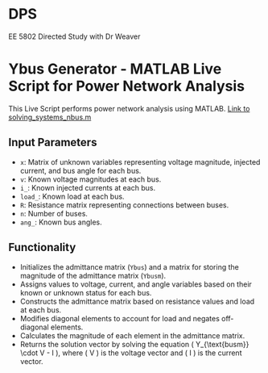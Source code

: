 # DPS
EE 5802 Directed Study with Dr Weaver

# Ybus Generator - MATLAB Live Script for Power Network Analysis

This Live Script performs power network analysis using MATLAB. [Link to solving_systems_nbus.m](https://raw.githubusercontent.com/jecordjotse/DPS/main/solving_systems_nbus.m)


## Input Parameters
- `x`: Matrix of unknown variables representing voltage magnitude, injected current, and bus angle for each bus.
- `v`: Known voltage magnitudes at each bus.
- `i_`: Known injected currents at each bus.
- `load_`: Known load at each bus.
- `R`: Resistance matrix representing connections between buses.
- `n`: Number of buses.
- `ang_`: Known bus angles.

## Functionality
- Initializes the admittance matrix (`Ybus`) and a matrix for storing the magnitude of the admittance matrix (`Ybusm`).
- Assigns values to voltage, current, and angle variables based on their known or unknown status for each bus.
- Constructs the admittance matrix based on resistance values and load at each bus.
- Modifies diagonal elements to account for load and negates off-diagonal elements.
- Calculates the magnitude of each element in the admittance matrix.
- Returns the solution vector by solving the equation \( Y_{\text{busm}} \cdot V - I \), where \( V \) is the voltage vector and \( I \) is the current vector.

